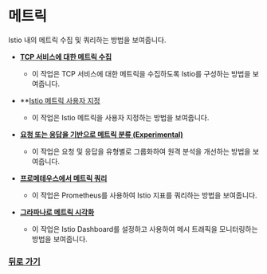 # 메트릭

Istio 내의 메트릭 수집 및 쿼리하는 방법을 보여줍니다.



* **[TCP 서비스에 대한 메트릭 수집](./m1_collecting-metrics-for-tcp-services.md)**
  * 이 작업은 TCP 서비스에 대한 메트릭을 수집하도록 Istio를 구성하는 방법을 보여줍니다.

* **[Istio 메트릭 사용자 지정](./m2_customizing-istio-metrics.md)
  * 이 작업은 Istio 메트릭을 사용자 지정하는 방법을 보여줍니다.
* **[요청 또는 응답을 기반으로 메트릭 분류 \(Experimental\)](./m3_classifying-metrics-based-on-request-or-response-experimental.md)**
  * 이 작업은 요청 및 응답을 유형별로 그룹화하여 원격 분석을 개선하는 방법을 보여줍니다.

* **[프로메테우스에서 메트릭 쿼리](./m4_querying-metrics-from-prometheus.md)**
  * 이 작업은 Prometheus를 사용하여 Istio 지표를 쿼리하는 방법을 보여줍니다.

* **[그라파나로 메트릭 시각화](./m5_visualizing-metrics-with-grafana.md)**
  * 이 작업은 Istio Dashboard를 설정하고 사용하여 메시 트래픽을 모니터링하는 방법을 보여줍니다.

### [뒤로 가기](../README.md)
